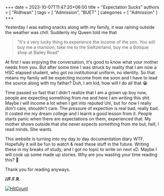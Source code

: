 ﻿+++ 
date = 2023-10-07T11:47:20+06:00
title = "Expectation Sucks"
authors = [ "Ridhwan" ]
tags = [ "Admission", "BUET" ]
categories = [ "Admission" ]
+++

Yesterday I was eating snacks along with my family, it was raining outside the weather was chill. Suddenly my Queen told me that 
<br>

> "It's a very lucky thing to experience the income of the son. You will buy me a mansion, take me to the Switzerland, buy me a Botique shop at Bailey Road"

At first I was enjoying the conversation, it's good to know what your mother needs from you. But after some time I was struck by reality that I am now a HSC elapsed student,
who got no institutional uniform, no identity. So that means my family will be expecting income from me soon and I have to lead the source along with my father? Duh, I am kid, how will I
do all that 😭
<br>

Time passed so fast that I didn't realize that I am a grown up boy now, people are expecting something from me and here I am writing this shit. Maybe I will income a lot when I get into 
reputed Uni, but for now I really don't care, shouldn't care. The pressure of expection is real bad, really bad. It costed me my dream college and I learnt a good lesson from it. People
starts panic when there are expectations on them, experienced that. My mother shows outside that she never expects something from me but, hell, I read minds. She wants.
<br>

This website is turning into my day to day documentation diary WTF. Hopefully it will be fun to watch & read these stuff in the future. Writing these in my breaks of study, and I got
no topic to write on next xD. Maybe I will cook up some made up stories. Why are you wasting your time reading this? 👊
<br>

Thank you for reading anyways.
<br>

**//F.F.R.**

[![HitCount](https://hits.dwyl.com/FahimFuad/008a.svg?style=flat-square&show=unique)](http://hits.dwyl.com/FahimFuad/008a)